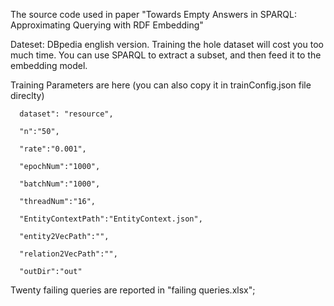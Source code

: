 The source code used in paper "Towards Empty Answers in SPARQL: Approximating Querying with RDF Embedding"

Dateset: DBpedia english version. Training the hole dataset will cost you too much time. You can use SPARQL to extract a subset, and then feed it to the embedding model.

Training Parameters are here (you can also copy it in trainConfig.json file direclty)

      dataset": "resource",

      "n":"50",

      "rate":"0.001",

      "epochNum":"1000",

      "batchNum":"1000",

      "threadNum":"16",

      "EntityContextPath":"EntityContext.json",

      "entity2VecPath":"",

      "relation2VecPath":"",

      "outDir":"out"


Twenty failing queries are reported in "failing queries.xlsx";
